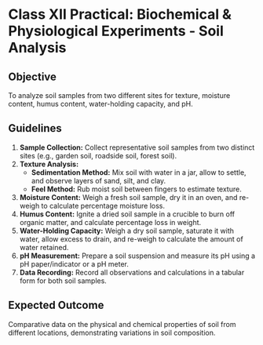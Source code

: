 # Class XII Practical: Biochemical & Physiological Experiments - Soil Analysis

## Objective
To analyze soil samples from two different sites for texture, moisture content, humus content, water-holding capacity, and pH.

## Guidelines
1.  **Sample Collection:** Collect representative soil samples from two distinct sites (e.g., garden soil, roadside soil, forest soil).
2.  **Texture Analysis:**
    *   **Sedimentation Method:** Mix soil with water in a jar, allow to settle, and observe layers of sand, silt, and clay.
    *   **Feel Method:** Rub moist soil between fingers to estimate texture.
3.  **Moisture Content:** Weigh a fresh soil sample, dry it in an oven, and re-weigh to calculate percentage moisture loss.
4.  **Humus Content:** Ignite a dried soil sample in a crucible to burn off organic matter, and calculate percentage loss in weight.
5.  **Water-Holding Capacity:** Weigh a dry soil sample, saturate it with water, allow excess to drain, and re-weigh to calculate the amount of water retained.
6.  **pH Measurement:** Prepare a soil suspension and measure its pH using a pH paper/indicator or a pH meter.
7.  **Data Recording:** Record all observations and calculations in a tabular form for both soil samples.

## Expected Outcome
Comparative data on the physical and chemical properties of soil from different locations, demonstrating variations in soil composition.
